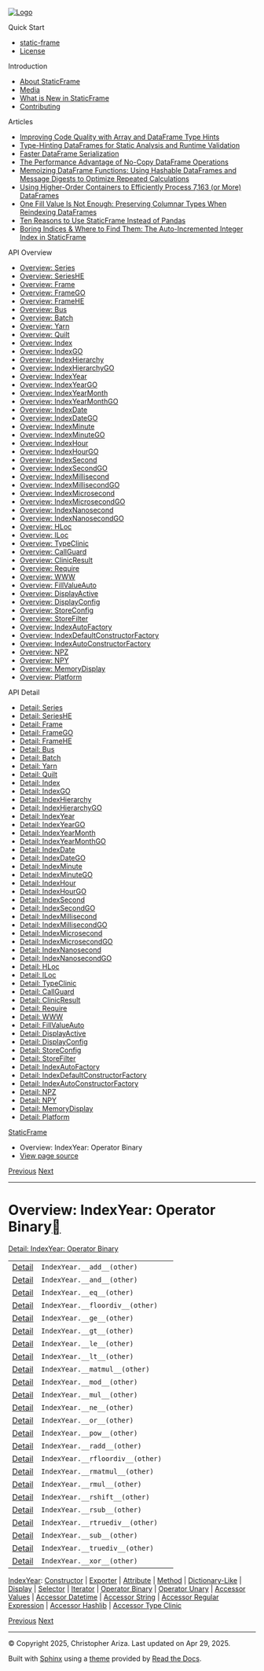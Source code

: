 [![Logo](../_static/sf-logo-web_icon-small.png)](../index.md)

Quick Start

* [static-frame](../readme.md)
* [License](../license.md)

Introduction

* [About StaticFrame](../intro.md)
* [Media](../intro.html#media)
* [What is New in StaticFrame](../new.md)
* [Contributing](../contributing.md)

Articles

* [Improving Code Quality with Array and DataFrame Type Hints](../articles/guard.md)
* [Type-Hinting DataFrames for Static Analysis and Runtime Validation](../articles/ftyping.md)
* [Faster DataFrame Serialization](../articles/serialize.md)
* [The Performance Advantage of No-Copy DataFrame Operations](../articles/no_copy.md)
* [Memoizing DataFrame Functions: Using Hashable DataFrames and Message Digests to Optimize Repeated Calculations](../articles/hash.md)
* [Using Higher-Order Containers to Efficiently Process 7,163 (or More) DataFrames](../articles/uhoc.md)
* [One Fill Value Is Not Enough: Preserving Columnar Types When Reindexing DataFrames](../articles/fill_value.md)
* [Ten Reasons to Use StaticFrame Instead of Pandas](../articles/upgrade.md)
* [Boring Indices & Where to Find Them: The Auto-Incremented Integer Index in StaticFrame](../articles/aiii.md)

API Overview

* [Overview: Series](series.md)
* [Overview: SeriesHE](series_he.md)
* [Overview: Frame](frame.md)
* [Overview: FrameGO](frame_go.md)
* [Overview: FrameHE](frame_he.md)
* [Overview: Bus](bus.md)
* [Overview: Batch](batch.md)
* [Overview: Yarn](yarn.md)
* [Overview: Quilt](quilt.md)
* [Overview: Index](index.md)
* [Overview: IndexGO](index_go.md)
* [Overview: IndexHierarchy](index_hierarchy.md)
* [Overview: IndexHierarchyGO](index_hierarchy_go.md)
* [Overview: IndexYear](index_year.md)
* [Overview: IndexYearGO](index_year_go.md)
* [Overview: IndexYearMonth](index_year_month.md)
* [Overview: IndexYearMonthGO](index_year_month_go.md)
* [Overview: IndexDate](index_date.md)
* [Overview: IndexDateGO](index_date_go.md)
* [Overview: IndexMinute](index_minute.md)
* [Overview: IndexMinuteGO](index_minute_go.md)
* [Overview: IndexHour](index_hour.md)
* [Overview: IndexHourGO](index_hour_go.md)
* [Overview: IndexSecond](index_second.md)
* [Overview: IndexSecondGO](index_second_go.md)
* [Overview: IndexMillisecond](index_millisecond.md)
* [Overview: IndexMillisecondGO](index_millisecond_go.md)
* [Overview: IndexMicrosecond](index_microsecond.md)
* [Overview: IndexMicrosecondGO](index_microsecond_go.md)
* [Overview: IndexNanosecond](index_nanosecond.md)
* [Overview: IndexNanosecondGO](index_nanosecond_go.md)
* [Overview: HLoc](hloc.md)
* [Overview: ILoc](iloc.md)
* [Overview: TypeClinic](type_clinic.md)
* [Overview: CallGuard](call_guard.md)
* [Overview: ClinicResult](clinic_result.md)
* [Overview: Require](require.md)
* [Overview: WWW](www.md)
* [Overview: FillValueAuto](fill_value_auto.md)
* [Overview: DisplayActive](display_active.md)
* [Overview: DisplayConfig](display_config.md)
* [Overview: StoreConfig](store_config.md)
* [Overview: StoreFilter](store_filter.md)
* [Overview: IndexAutoFactory](index_auto_factory.md)
* [Overview: IndexDefaultConstructorFactory](index_default_constructor_factory.md)
* [Overview: IndexAutoConstructorFactory](index_auto_constructor_factory.md)
* [Overview: NPZ](npz.md)
* [Overview: NPY](npy.md)
* [Overview: MemoryDisplay](memory_display.md)
* [Overview: Platform](platform.md)

API Detail

* [Detail: Series](../api_detail/series.md)
* [Detail: SeriesHE](../api_detail/series_he.md)
* [Detail: Frame](../api_detail/frame.md)
* [Detail: FrameGO](../api_detail/frame_go.md)
* [Detail: FrameHE](../api_detail/frame_he.md)
* [Detail: Bus](../api_detail/bus.md)
* [Detail: Batch](../api_detail/batch.md)
* [Detail: Yarn](../api_detail/yarn.md)
* [Detail: Quilt](../api_detail/quilt.md)
* [Detail: Index](../api_detail/index.md)
* [Detail: IndexGO](../api_detail/index_go.md)
* [Detail: IndexHierarchy](../api_detail/index_hierarchy.md)
* [Detail: IndexHierarchyGO](../api_detail/index_hierarchy_go.md)
* [Detail: IndexYear](../api_detail/index_year.md)
* [Detail: IndexYearGO](../api_detail/index_year_go.md)
* [Detail: IndexYearMonth](../api_detail/index_year_month.md)
* [Detail: IndexYearMonthGO](../api_detail/index_year_month_go.md)
* [Detail: IndexDate](../api_detail/index_date.md)
* [Detail: IndexDateGO](../api_detail/index_date_go.md)
* [Detail: IndexMinute](../api_detail/index_minute.md)
* [Detail: IndexMinuteGO](../api_detail/index_minute_go.md)
* [Detail: IndexHour](../api_detail/index_hour.md)
* [Detail: IndexHourGO](../api_detail/index_hour_go.md)
* [Detail: IndexSecond](../api_detail/index_second.md)
* [Detail: IndexSecondGO](../api_detail/index_second_go.md)
* [Detail: IndexMillisecond](../api_detail/index_millisecond.md)
* [Detail: IndexMillisecondGO](../api_detail/index_millisecond_go.md)
* [Detail: IndexMicrosecond](../api_detail/index_microsecond.md)
* [Detail: IndexMicrosecondGO](../api_detail/index_microsecond_go.md)
* [Detail: IndexNanosecond](../api_detail/index_nanosecond.md)
* [Detail: IndexNanosecondGO](../api_detail/index_nanosecond_go.md)
* [Detail: HLoc](../api_detail/hloc.md)
* [Detail: ILoc](../api_detail/iloc.md)
* [Detail: TypeClinic](../api_detail/type_clinic.md)
* [Detail: CallGuard](../api_detail/call_guard.md)
* [Detail: ClinicResult](../api_detail/clinic_result.md)
* [Detail: Require](../api_detail/require.md)
* [Detail: WWW](../api_detail/www.md)
* [Detail: FillValueAuto](../api_detail/fill_value_auto.md)
* [Detail: DisplayActive](../api_detail/display_active.md)
* [Detail: DisplayConfig](../api_detail/display_config.md)
* [Detail: StoreConfig](../api_detail/store_config.md)
* [Detail: StoreFilter](../api_detail/store_filter.md)
* [Detail: IndexAutoFactory](../api_detail/index_auto_factory.md)
* [Detail: IndexDefaultConstructorFactory](../api_detail/index_default_constructor_factory.md)
* [Detail: IndexAutoConstructorFactory](../api_detail/index_auto_constructor_factory.md)
* [Detail: NPZ](../api_detail/npz.md)
* [Detail: NPY](../api_detail/npy.md)
* [Detail: MemoryDisplay](../api_detail/memory_display.md)
* [Detail: Platform](../api_detail/platform.md)

[StaticFrame](../index.md)

* Overview: IndexYear: Operator Binary
* [View page source](../_sources/api_overview/index_year-operator_binary.rst.txt)

[Previous](index_year-iterator.html "Overview: IndexYear: Iterator")
[Next](index_year-operator_unary.html "Overview: IndexYear: Operator Unary")

---

# Overview: IndexYear: Operator Binary[](#overview-indexyear-operator-binary "Link to this heading")

[Detail: IndexYear: Operator Binary](../api_detail/index_year-operator_binary.html#api-detail-indexyear-operator-binary)

|  |  |  |
| --- | --- | --- |
| [Detail](../api_detail/index_year-operator_binary.html#api-sig-indexyear-add) | `IndexYear.__add__(other)` |  |
| [Detail](../api_detail/index_year-operator_binary.html#api-sig-indexyear-and) | `IndexYear.__and__(other)` |  |
| [Detail](../api_detail/index_year-operator_binary.html#api-sig-indexyear-eq) | `IndexYear.__eq__(other)` |  |
| [Detail](../api_detail/index_year-operator_binary.html#api-sig-indexyear-floordiv) | `IndexYear.__floordiv__(other)` |  |
| [Detail](../api_detail/index_year-operator_binary.html#api-sig-indexyear-ge) | `IndexYear.__ge__(other)` |  |
| [Detail](../api_detail/index_year-operator_binary.html#api-sig-indexyear-gt) | `IndexYear.__gt__(other)` |  |
| [Detail](../api_detail/index_year-operator_binary.html#api-sig-indexyear-le) | `IndexYear.__le__(other)` |  |
| [Detail](../api_detail/index_year-operator_binary.html#api-sig-indexyear-lt) | `IndexYear.__lt__(other)` |  |
| [Detail](../api_detail/index_year-operator_binary.html#api-sig-indexyear-matmul) | `IndexYear.__matmul__(other)` |  |
| [Detail](../api_detail/index_year-operator_binary.html#api-sig-indexyear-mod) | `IndexYear.__mod__(other)` |  |
| [Detail](../api_detail/index_year-operator_binary.html#api-sig-indexyear-mul) | `IndexYear.__mul__(other)` |  |
| [Detail](../api_detail/index_year-operator_binary.html#api-sig-indexyear-ne) | `IndexYear.__ne__(other)` |  |
| [Detail](../api_detail/index_year-operator_binary.html#api-sig-indexyear-or) | `IndexYear.__or__(other)` |  |
| [Detail](../api_detail/index_year-operator_binary.html#api-sig-indexyear-pow) | `IndexYear.__pow__(other)` |  |
| [Detail](../api_detail/index_year-operator_binary.html#api-sig-indexyear-radd) | `IndexYear.__radd__(other)` |  |
| [Detail](../api_detail/index_year-operator_binary.html#api-sig-indexyear-rfloordiv) | `IndexYear.__rfloordiv__(other)` |  |
| [Detail](../api_detail/index_year-operator_binary.html#api-sig-indexyear-rmatmul) | `IndexYear.__rmatmul__(other)` |  |
| [Detail](../api_detail/index_year-operator_binary.html#api-sig-indexyear-rmul) | `IndexYear.__rmul__(other)` |  |
| [Detail](../api_detail/index_year-operator_binary.html#api-sig-indexyear-rshift) | `IndexYear.__rshift__(other)` |  |
| [Detail](../api_detail/index_year-operator_binary.html#api-sig-indexyear-rsub) | `IndexYear.__rsub__(other)` |  |
| [Detail](../api_detail/index_year-operator_binary.html#api-sig-indexyear-rtruediv) | `IndexYear.__rtruediv__(other)` |  |
| [Detail](../api_detail/index_year-operator_binary.html#api-sig-indexyear-sub) | `IndexYear.__sub__(other)` |  |
| [Detail](../api_detail/index_year-operator_binary.html#api-sig-indexyear-truediv) | `IndexYear.__truediv__(other)` |  |
| [Detail](../api_detail/index_year-operator_binary.html#api-sig-indexyear-xor) | `IndexYear.__xor__(other)` |  |

[IndexYear](index_year.html#api-overview-indexyear): [Constructor](index_year-constructor.html#api-overview-indexyear-constructor) | [Exporter](index_year-exporter.html#api-overview-indexyear-exporter) | [Attribute](index_year-attribute.html#api-overview-indexyear-attribute) | [Method](index_year-method.html#api-overview-indexyear-method) | [Dictionary-Like](index_year-dictionary_like.html#api-overview-indexyear-dictionary-like) | [Display](index_year-display.html#api-overview-indexyear-display) | [Selector](index_year-selector.html#api-overview-indexyear-selector) | [Iterator](index_year-iterator.html#api-overview-indexyear-iterator) | [Operator Binary](#api-overview-indexyear-operator-binary) | [Operator Unary](index_year-operator_unary.html#api-overview-indexyear-operator-unary) | [Accessor Values](index_year-accessor_values.html#api-overview-indexyear-accessor-values) | [Accessor Datetime](index_year-accessor_datetime.html#api-overview-indexyear-accessor-datetime) | [Accessor String](index_year-accessor_string.html#api-overview-indexyear-accessor-string) | [Accessor Regular Expression](index_year-accessor_regular_expression.html#api-overview-indexyear-accessor-regular-expression) | [Accessor Hashlib](index_year-accessor_hashlib.html#api-overview-indexyear-accessor-hashlib) | [Accessor Type Clinic](index_year-accessor_type_clinic.html#api-overview-indexyear-accessor-type-clinic)

[Previous](index_year-iterator.html "Overview: IndexYear: Iterator")
[Next](index_year-operator_unary.html "Overview: IndexYear: Operator Unary")

---

© Copyright 2025, Christopher Ariza.
Last updated on Apr 29, 2025.

Built with [Sphinx](https://www.sphinx-doc.org/) using a
[theme](https://github.com/readthedocs/sphinx_rtd_theme)
provided by [Read the Docs](https://readthedocs.org).